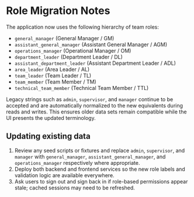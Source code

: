# Role Migration Notes

The application now uses the following hierarchy of team roles:

- `general_manager` (General Manager / GM)
- `assistant_general_manager` (Assistant General Manager / AGM)
- `operations_manager` (Operational Manager / OM)
- `department_leader` (Department Leader / DL)
- `assistant_department_leader` (Assistant Department Leader / ADL)
- `area_leader` (Area Leader / AL)
- `team_leader` (Team Leader / TL)
- `team_member` (Team Member / TM)
- `technical_team_member` (Technical Team Member / TTL)

Legacy strings such as `admin`, `supervisor`, and `manager` continue to be accepted and are automatically normalized to the new equivalents during reads and writes. This ensures older data sets remain compatible while the UI presents the updated terminology.

## Updating existing data

1. Review any seed scripts or fixtures and replace `admin`, `supervisor`, and `manager` with `general_manager`, `assistant_general_manager`, and `operations_manager` respectively where appropriate.
2. Deploy both backend and frontend services so the new role labels and validation logic are available everywhere.
3. Ask users to sign out and sign back in if role-based permissions appear stale; cached sessions may need to be refreshed.
